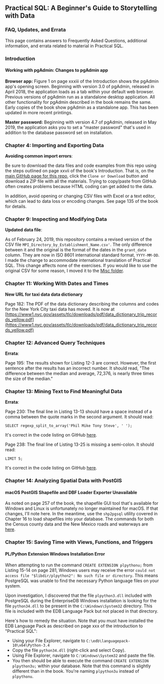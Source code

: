 ## Practical SQL: A Beginner's Guide to Storytelling with Data

### FAQ, Updates, and Errata

This page contains answers to Frequently Asked Questions, additional information, and errata related to material in Practical SQL.

### Introduction

#### Working with pgAdmin: Changes to pgAdmin app

**Browser app:** Figure 1 on page xxxiii of the Introduction shows the pgAdmin app's opening screen. Beginning with version 3.0 of pgAdmin, released in April 2018, the application loads as a tab within your default web browser. Previous versions of pgAdmin run as a standalone desktop application. All other functionality for pgAdmin described in the book remains the same. Early copies of the book show pgAdmin as a standalone app. This has been updated in more recent printings. 

**Master password:** Beginning with version 4.7 of pgAdmin, released in May 2019, the application asks you to set a "master password" that's used in addition to the database password set on installation.

### Chapter 4: Importing and Exporting Data

**Avoiding common import errors**:

Be sure to download the data files and code examples from this repo using the steps outlined on page xxvii of the book's Introduction. That is, on the [main GitHub page for this repo](https://github.com/anthonydb/practical-sql), click the `Clone or Download` button and download a ZIP file with all the materials. Trying to copy/paste from GitHub often creates problems because HTML coding can get added to the data.

In addition, avoid opening or changing CSV files with Excel or a text editor, which can lead to data loss or encoding changes. See page 135 of the book for details.

### Chapter 9: Inspecting and Modifying Data

**Updated data file**:

As of February 24, 2019, this repository contains a revised version of the CSV file `MPI_Directory_by_Establishment_Name.csv'`. The only difference between it and the original is the format of the dates in the `grant_date` column. They are now in ISO 8601 international standard format, `YYYY-MM-DD`. I made the change to accommodate international translation of Practical SQL. This change affects none of the exercises. If you would like to use the original CSV for some reason, I moved it to the [Misc folder](https://github.com/anthonydb/practical-sql/blob/master/Misc/).

### Chapter 11: Working With Dates and Times

**New URL for taxi data data dictionary**

Page 182: The PDF of the data dictionary describing the columns and codes for the New York City taxi data has moved. It is now at [https://www1.nyc.gov/assets/tlc/downloads/pdf/data_dictionary_trip_records_yellow.pdf](https://www1.nyc.gov/assets/tlc/downloads/pdf/data_dictionary_trip_records_yellow.pdf)

### Chapter 12: Advanced Query Techniques

**Errata**:

Page 195: The results shown for Listing 12-3 are correct. However, the first sentence after the results has an incorrect number. It should read, "The difference between the median and average, 72,376, is nearly three times the size of the median."

### Chapter 13: Mining Text to Find Meaningful Data

**Errata**:

Page 230: The final line in Listing 13-13 should have a space instead of a comma between the quote marks in the second argument. It should read:

`SELECT regexp_split_to_array('Phil Mike Tony Steve', ' ');`

It's correct in the code listing on GitHub [here](https://github.com/anthonydb/practical-sql/blob/master/Chapter_13/Chapter_13.sql#L223).

Page 238: The final line of Listing 13-25 is missing a semi-colon. It should read:

`LIMIT 5;`

It's correct in the code listing on GitHub [here](https://github.com/anthonydb/practical-sql/blob/master/Chapter_13/Chapter_13.sql#L349).

### Chapter 14: Analyzing Spatial Data with PostGIS

#### macOS PostGIS Shapefile and DBF Loader Exporter Unavailable

As noted on page 257 of the book, the shapefile GUI tool that's available for Windows and Linux is unfortunately no longer maintained for macOS. If that changes, I'll note here. In the meantime, use the `shp2pgsql` utility covered in Chapter 16 to load shapefiles into your database. The commands for both the Census county data and the New Mexico roads and waterways are [here](https://github.com/anthonydb/practical-sql/blob/master/Chapter_16/psql_commands.txt#L81).

### Chapter 15: Saving Time with Views, Functions, and Triggers

#### PL/Python Extension Windows Installation Error

When attempting to run the command `CREATE EXTENSION plpythonu;` from Listing 15-14 on page 281, Windows users may receive the error `could not access file "$libdir/plpython2": No such file or directory`. This means PostgreSQL was unable to find the necessary Python language files on your system.

Upon investigation, I discovered that the file `plpython3.dll` included with PostgreSQL during the EnterpriseDB Windows installation is looking for the file `python34.dll` to be present in the `C:\Windows\System32` directory. This file is included with the EDB Language Pack but not placed in that directory.

Here's how to remedy the situation. Note that you must have installed the EDB Language Pack as described on page xxx of the introduction to "Practical SQL":

* Using your File Explorer, navigate to `C:\edb\languagepack-10\x64\Python-3.4`
* Copy the file `python34.dll` (right-click and select Copy).
* Using File Explorer, navigate to `C:\Windows\System32` and paste the file.
* You then should be able to execute the command `CREATE EXTENSION plpython3u;` within your database. Note that this command is slightly different than in the book. You're naming `plpython3u` instead of `plpythonu`.
